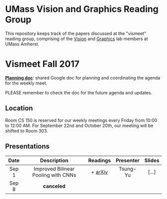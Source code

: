 # UMass Vision and Graphics Reading Group  

This repository keeps track of the papers discussed at the "vismeet" reading group, comprising of the [Vision](http://vis-www.cs.umass.edu/) and [Graphics](http://graphics.cs.umass.edu/) lab members at UMass Amherst.


# Vismeet Fall 2017

[**Planning doc**](https://docs.google.com/document/d/14s-4LOtrOXffRLlMsN94cga8Hzel5gqIpr-Rd_Fqka4/edit?usp=sharing): shared Google doc for planning and coordinating the agenda for the weekly meet.

  PLEASE remember to check the doc for the future agenda and updates.

## Location

Room CS 150 is reserved for our weekly meetings every Friday from 10:00 to 12:00 AM. For September 22nd and October 20th, our meeting will be shifted to Room 303.

## Presentations

| **Date** | **Description**                        | **Readings**       | **Presenter** | **Slides** |
| :---:    | :---:                                  | :---:              | :---:         | :---:      |
| Sep 1    |  Improved Bilinear Pooling with CNNs   | + [arXiv](https://arxiv.org/abs/1707.06772) | Tsung-Yu | [...] |
| Sep 8    |  **canceled**                          |                    |               |            |
